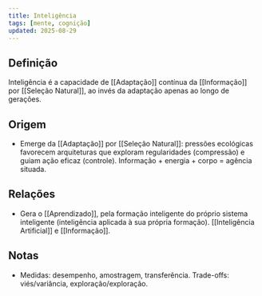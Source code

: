 ```yaml
---
title: Inteligência
tags: [mente, cognição]
updated: 2025-08-29
---
```


## Definição

Inteligência é a capacidade de [[Adaptação]] contínua da [[Informação]] por [[Seleção Natural]], ao invés da adaptação apenas ao longo de gerações.

## Origem
- Emerge da [[Adaptação]] por [[Seleção Natural]]: pressões ecológicas favorecem arquiteturas que exploram regularidades (compressão) e guiam ação eficaz (controle). Informação + energia + corpo = agência situada.

## Relações
- Gera o [[Aprendizado]], pela formação inteligente do próprio sistema inteligente (inteligência aplicada à sua própria formação). [[Inteligência Artificial]] e [[Informação]].

## Notas
- Medidas: desempenho, amostragem, transferência. Trade-offs: viés/variância, exploração/exploração.
